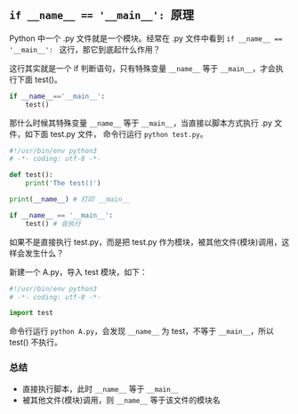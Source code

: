 ## `if __name__ == '__main__': `原理

Python 中一个 .py 文件就是一个模块。经常在 .py 文件中看到 `if __name__ == '__main__': ` 这行，那它到底起什么作用？

这行其实就是一个 if 判断语句，只有特殊变量 `__name__` 等于 `__main__`，才会执行下面 test()。

```python
if __name__=='__main__':
    test()
```

那什么时候其特殊变量 `__name__` 等于 `__main__`，当直接以脚本方式执行 .py 文件，如下面 test.py 文件，
命令行运行 `python test.py`。

```python
#!/usr/bin/env python3
# -*- coding: utf-8 -*-

def test():
    print('The test()')

print(__name__) # 打印 __main__

if __name__ == '__main__':
    test() # 会执行
```

如果不是直接执行 test.py，而是把 test.py 作为模块，被其他文件(模块)调用，这样会发生什么？

新建一个 A.py，导入 test 模块，如下：

```python
#!/usr/bin/env python3
# -*- coding: utf-8 -*-

import test
```
命令行运行 `python A.py`，会发现 `__name__` 为 test，不等于 `__main__`，所以 test() 不执行。

### 总结

* 直接执行脚本，此时 `__name__` 等于 `__main__`
* 被其他文件(模块)调用，则 `__name__` 等于该文件的模块名
